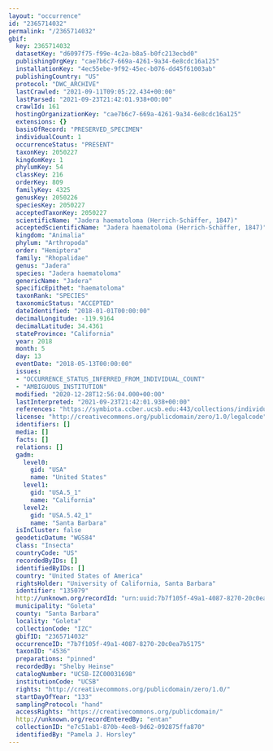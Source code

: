 ```yaml
---
layout: "occurrence"
id: "2365714032"
permalink: "/2365714032"
gbif:
  key: 2365714032
  datasetKey: "d6097f75-f99e-4c2a-b8a5-b0fc213ecbd0"
  publishingOrgKey: "cae7b6c7-669a-4261-9a34-6e8cdc16a125"
  installationKey: "4ec55ebe-9f92-45ec-b076-dd45f61003ab"
  publishingCountry: "US"
  protocol: "DWC_ARCHIVE"
  lastCrawled: "2021-09-11T09:05:22.434+00:00"
  lastParsed: "2021-09-23T21:42:01.938+00:00"
  crawlId: 161
  hostingOrganizationKey: "cae7b6c7-669a-4261-9a34-6e8cdc16a125"
  extensions: {}
  basisOfRecord: "PRESERVED_SPECIMEN"
  individualCount: 1
  occurrenceStatus: "PRESENT"
  taxonKey: 2050227
  kingdomKey: 1
  phylumKey: 54
  classKey: 216
  orderKey: 809
  familyKey: 4325
  genusKey: 2050226
  speciesKey: 2050227
  acceptedTaxonKey: 2050227
  scientificName: "Jadera haematoloma (Herrich-Schäffer, 1847)"
  acceptedScientificName: "Jadera haematoloma (Herrich-Schäffer, 1847)"
  kingdom: "Animalia"
  phylum: "Arthropoda"
  order: "Hemiptera"
  family: "Rhopalidae"
  genus: "Jadera"
  species: "Jadera haematoloma"
  genericName: "Jadera"
  specificEpithet: "haematoloma"
  taxonRank: "SPECIES"
  taxonomicStatus: "ACCEPTED"
  dateIdentified: "2018-01-01T00:00:00"
  decimalLongitude: -119.9164
  decimalLatitude: 34.4361
  stateProvince: "California"
  year: 2018
  month: 5
  day: 13
  eventDate: "2018-05-13T00:00:00"
  issues:
  - "OCCURRENCE_STATUS_INFERRED_FROM_INDIVIDUAL_COUNT"
  - "AMBIGUOUS_INSTITUTION"
  modified: "2020-12-28T12:56:04.000+00:00"
  lastInterpreted: "2021-09-23T21:42:01.938+00:00"
  references: "https://symbiota.ccber.ucsb.edu:443/collections/individual/index.php?occid=135079"
  license: "http://creativecommons.org/publicdomain/zero/1.0/legalcode"
  identifiers: []
  media: []
  facts: []
  relations: []
  gadm:
    level0:
      gid: "USA"
      name: "United States"
    level1:
      gid: "USA.5_1"
      name: "California"
    level2:
      gid: "USA.5.42_1"
      name: "Santa Barbara"
  isInCluster: false
  geodeticDatum: "WGS84"
  class: "Insecta"
  countryCode: "US"
  recordedByIDs: []
  identifiedByIDs: []
  country: "United States of America"
  rightsHolder: "University of California, Santa Barbara"
  identifier: "135079"
  http://unknown.org/recordId: "urn:uuid:7b7f105f-49a1-4087-8270-20c0ea7b5175"
  municipality: "Goleta"
  county: "Santa Barbara"
  locality: "Goleta"
  collectionCode: "IZC"
  gbifID: "2365714032"
  occurrenceID: "7b7f105f-49a1-4087-8270-20c0ea7b5175"
  taxonID: "4536"
  preparations: "pinned"
  recordedBy: "Shelby Heinse"
  catalogNumber: "UCSB-IZC00031698"
  institutionCode: "UCSB"
  rights: "http://creativecommons.org/publicdomain/zero/1.0/"
  startDayOfYear: "133"
  samplingProtocol: "hand"
  accessRights: "https://creativecommons.org/publicdomain/"
  http://unknown.org/recordEnteredBy: "entan"
  collectionID: "e7c51ab1-870b-4ee8-9d62-092875ffa870"
  identifiedBy: "Pamela J. Horsley"
---
```

